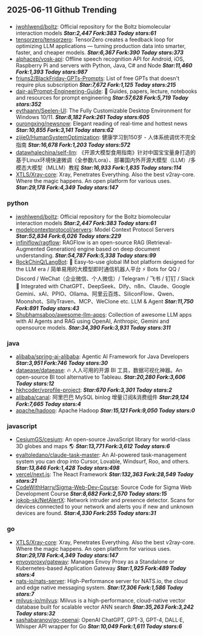 ## 2025-06-11 Github Trending

### 
* [jwohlwend/boltz](https://github.com/jwohlwend/boltz): Official repository for the Boltz biomolecular interaction models ***Star:2,447 Fork:383 Today stars:61***
* [tensorzero/tensorzero](https://github.com/tensorzero/tensorzero): TensorZero creates a feedback loop for optimizing LLM applications — turning production data into smarter, faster, and cheaper models. ***Star:6,367 Fork:390 Today stars:373***
* [alphacep/vosk-api](https://github.com/alphacep/vosk-api): Offline speech recognition API for Android, iOS, Raspberry Pi and servers with Python, Java, C# and Node ***Star:11,460 Fork:1,393 Today stars:987***
* [friuns2/BlackFriday-GPTs-Prompts](https://github.com/friuns2/BlackFriday-GPTs-Prompts): List of free GPTs that doesn't require plus subscription ***Star:7,672 Fork:1,125 Today stars:215***
* [dair-ai/Prompt-Engineering-Guide](https://github.com/dair-ai/Prompt-Engineering-Guide): 🐙 Guides, papers, lecture, notebooks and resources for prompt engineering ***Star:57,628 Fork:5,719 Today stars:352***
* [eythaann/Seelen-UI](https://github.com/eythaann/Seelen-UI): The Fully Customizable Desktop Environment for Windows 10/11. ***Star:8,182 Fork:261 Today stars:605***
* [ourongxing/newsnow](https://github.com/ourongxing/newsnow): Elegant reading of real-time and hottest news ***Star:10,855 Fork:3,141 Today stars:62***
* [zijie0/HumanSystemOptimization](https://github.com/zijie0/HumanSystemOptimization): 健康学习到150岁 - 人体系统调优不完全指南 ***Star:16,678 Fork:1,203 Today stars:572***
* [datawhalechina/self-llm](https://github.com/datawhalechina/self-llm): 《开源大模型食用指南》针对中国宝宝量身打造的基于Linux环境快速微调（全参数/Lora）、部署国内外开源大模型（LLM）/多模态大模型（MLLM）教程 ***Star:16,933 Fork:1,835 Today stars:114***
* [XTLS/Xray-core](https://github.com/XTLS/Xray-core): Xray, Penetrates Everything. Also the best v2ray-core. Where the magic happens. An open platform for various uses. ***Star:29,178 Fork:4,349 Today stars:147***

### python
* [jwohlwend/boltz](https://github.com/jwohlwend/boltz): Official repository for the Boltz biomolecular interaction models ***Star:2,447 Fork:383 Today stars:61***
* [modelcontextprotocol/servers](https://github.com/modelcontextprotocol/servers): Model Context Protocol Servers ***Star:52,834 Fork:6,026 Today stars:229***
* [infiniflow/ragflow](https://github.com/infiniflow/ragflow): RAGFlow is an open-source RAG (Retrieval-Augmented Generation) engine based on deep document understanding. ***Star:54,787 Fork:5,338 Today stars:99***
* [RockChinQ/LangBot](https://github.com/RockChinQ/LangBot): 🤩 Easy-to-use global IM bot platform designed for the LLM era / 简单易用的大模型即时通信机器人平台 ⚡️ Bots for QQ / Discord / WeChat（企业微信、个人微信）/ Telegram / 飞书 / 钉钉 / Slack 🧩 Integrated with ChatGPT、DeepSeek、Dify、n8n、Claude、Google Gemini、xAI、PPIO、Ollama、阿里云百炼、SiliconFlow、Qwen、Moonshot、SillyTraven、MCP、WeClone etc. LLM & Agent ***Star:11,750 Fork:891 Today stars:43***
* [Shubhamsaboo/awesome-llm-apps](https://github.com/Shubhamsaboo/awesome-llm-apps): Collection of awesome LLM apps with AI Agents and RAG using OpenAI, Anthropic, Gemini and opensource models. ***Star:34,390 Fork:3,931 Today stars:311***

### java
* [alibaba/spring-ai-alibaba](https://github.com/alibaba/spring-ai-alibaba): Agentic AI Framework for Java Developers ***Star:3,951 Fork:746 Today stars:30***
* [dataease/dataease](https://github.com/dataease/dataease): 🔥 人人可用的开源 BI 工具，数据可视化神器。An open-source BI tool alternative to Tableau. ***Star:20,280 Fork:3,606 Today stars:12***
* [hkhcoder/vprofile-project](https://github.com/hkhcoder/vprofile-project):  ***Star:670 Fork:3,301 Today stars:2***
* [alibaba/canal](https://github.com/alibaba/canal): 阿里巴巴 MySQL binlog 增量订阅&消费组件 ***Star:29,124 Fork:7,665 Today stars:4***
* [apache/hadoop](https://github.com/apache/hadoop): Apache Hadoop ***Star:15,121 Fork:9,050 Today stars:0***

### javascript
* [CesiumGS/cesium](https://github.com/CesiumGS/cesium): An open-source JavaScript library for world-class 3D globes and maps 🌎 ***Star:13,771 Fork:3,612 Today stars:6***
* [eyaltoledano/claude-task-master](https://github.com/eyaltoledano/claude-task-master): An AI-powered task-management system you can drop into Cursor, Lovable, Windsurf, Roo, and others. ***Star:13,846 Fork:1,428 Today stars:498***
* [vercel/next.js](https://github.com/vercel/next.js): The React Framework ***Star:132,363 Fork:28,549 Today stars:21***
* [CodeWithHarry/Sigma-Web-Dev-Course](https://github.com/CodeWithHarry/Sigma-Web-Dev-Course): Source Code for Sigma Web Development Course ***Star:8,682 Fork:2,570 Today stars:15***
* [jokob-sk/NetAlertX](https://github.com/jokob-sk/NetAlertX): Network intruder and presence detector. Scans for devices connected to your network and alerts you if new and unknown devices are found. ***Star:4,330 Fork:255 Today stars:31***

### go
* [XTLS/Xray-core](https://github.com/XTLS/Xray-core): Xray, Penetrates Everything. Also the best v2ray-core. Where the magic happens. An open platform for various uses. ***Star:29,178 Fork:4,349 Today stars:147***
* [envoyproxy/gateway](https://github.com/envoyproxy/gateway): Manages Envoy Proxy as a Standalone or Kubernetes-based Application Gateway ***Star:1,925 Fork:489 Today stars:4***
* [nats-io/nats-server](https://github.com/nats-io/nats-server): High-Performance server for NATS.io, the cloud and edge native messaging system. ***Star:17,306 Fork:1,586 Today stars:7***
* [milvus-io/milvus](https://github.com/milvus-io/milvus): Milvus is a high-performance, cloud-native vector database built for scalable vector ANN search ***Star:35,263 Fork:3,242 Today stars:32***
* [sashabaranov/go-openai](https://github.com/sashabaranov/go-openai): OpenAI ChatGPT, GPT-3, GPT-4, DALL·E, Whisper API wrapper for Go ***Star:10,049 Fork:1,611 Today stars:6***
